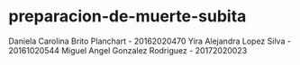 # preparacion-de-muerte-subita
Daniela Carolina Brito Planchart - 20162020470 Yira Alejandra Lopez Silva - 20161020544 Miguel Angel Gonzalez Rodriguez - 20172020023
